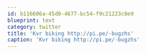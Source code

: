 ```yaml
---
id: b116606a-45d0-4677-bc54-f9c21223c0e9
blueprint: text
category: twitter
title: 'Kvr biking http://pi.pe/-bugzhs'
caption: 'Kvr biking http://pi.pe/-bugzhs'
---
```

